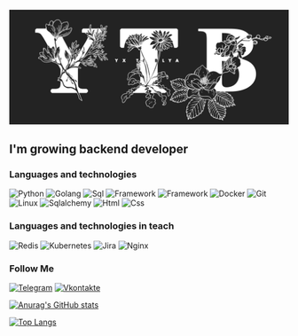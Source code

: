 ![Header](https://github.com/YxTiBlya/YxTiBlya/blob/main/assets/Yx%20Ti%20Blya2.jpg)

## I'm growing backend developer

### Languages and technologies
![Python](https://img.shields.io/badge/-Python-090909?style=for-the-badge&logo=python)
![Golang](https://img.shields.io/badge/-GOLANG-090909?style=for-the-badge&logo=go)
![Sql](https://img.shields.io/badge/-PostgreSQL-090909?style=for-the-badge&logo=postgresql)
![Framework](https://img.shields.io/badge/-Flask-090909?style=for-the-badge&logo=flask)
![Framework](https://img.shields.io/badge/-Django-090909?style=for-the-badge&logo=django)
![Docker](https://img.shields.io/badge/-DOCKER-090909?style=for-the-badge&logo=docker)
![Git](https://img.shields.io/badge/-GIT-090909?style=for-the-badge&logo=git)
![Linux](https://img.shields.io/badge/-LINUX-090909?style=for-the-badge&logo=linux&logoColor=FFF)
![Sqlalchemy](https://img.shields.io/badge/-SQLALCHEMY-090909?style=for-the-badge)
![Html](https://img.shields.io/badge/-HTML-090909?style=for-the-badge&logo=html5)
![Css](https://img.shields.io/badge/-CSS-090909?style=for-the-badge&logo=css3)

### Languages and technologies in teach
![Redis](https://img.shields.io/badge/-REDIS-090909?style=for-the-badge&logo=redis)
![Kubernetes](https://img.shields.io/badge/-KUBERNETES-090909?style=for-the-badge&logo=kubernetes)
![Jira](https://img.shields.io/badge/-jira-090909?style=for-the-badge&logo=Jira)
![Nginx](https://img.shields.io/badge/-NGINX-090909?style=for-the-badge&logo=nginx&logoColor=11d43e)

### Follow Me
[![Telegram](https://img.shields.io/badge/-TELEGRAM-090909?style=for-the-badge&logo=telegram)](https://t.me/yxtiblya)
[![Vkontakte](https://img.shields.io/badge/-VKONTAKTE-090909?style=for-the-badge&logo=vk&logoColor=4F7DB3)](https://vk.com/yxtiblya)

[![Anurag's GitHub stats](https://github-readme-stats.vercel.app/api?username=yxtiblya&show_icons=true&theme=dark)](https://github.com/anuraghazra/github-readme-stats)

[![Top Langs](https://github-readme-stats.vercel.app/api/top-langs/?username=yxtiblya&theme=dark)](https://github.com/anuraghazra/github-readme-stats)